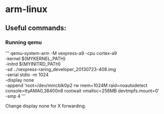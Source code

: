 # arm-linux

## Useful commands:
### Running qemu

'''
qemu-system-arm -M vexpress-a9 -cpu cortex-a9 \
-kernel ${MYKERNEL_PATH} \
-initrd ${MYINITRD_PATH} \
-sd ../vexpress-raring_developer_20130723-408.img \
-serial stdio -m 1024 \
-display none \
-append 'root=/dev/mmcblk0p2 rw mem=1024M raid=noautodetect console=ttyAMA0,38400n8 rootwait vmalloc=256MB devtmpfs.mount=0' \
-smp 4
'''

Change display none for X forwarding. 

